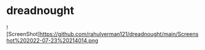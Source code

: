 # dreadnought

![ScreenShot]https://github.com/rahulverman121/dreadnought/main/Screenshot%202022-07-23%20214014.png
